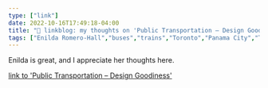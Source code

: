 ```yaml
---
type: ["link"]
date: 2022-10-16T17:49:18-04:00
title: "🔗 linkblog: my thoughts on 'Public Transportation – Design Goodiness'"
tags: ["Enilda Romero-Hall","buses","trains","Toronto","Panama City","Tampa","Knoxville","public transit"]
---
```

Enilda is great, and I appreciate her thoughts here.
 

[link to 'Public Transportation – Design Goodiness'](https://enildaromero.com/2022/10/16/public-transportation/)
